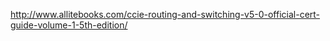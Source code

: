 http://www.allitebooks.com/ccie-routing-and-switching-v5-0-official-cert-guide-volume-1-5th-edition/